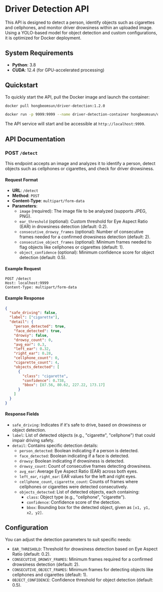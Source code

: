 # Driver Detection API

This API is designed to detect a person, identify objects such as cigarettes and cellphones, and monitor driver drowsiness within an uploaded image. Using a YOLO-based model for object detection and custom configurations, it is optimized for Docker deployment.

## System Requirements

- **Python**: 3.8
- **CUDA**: 12.4 (for GPU-accelerated processing)

## Quickstart

To quickly start the API, pull the Docker image and launch the container:

```bash
docker pull hongbeomsun/driver-detection:1.2.0

docker run -p 9999:9999 --name driver-detection-container hongbeomsun/driver-detection:1.2.0
```

The API service will start and be accessible at `http://localhost:9999`.

## API Documentation

### **POST** `/detect`

This endpoint accepts an image and analyzes it to identify a person, detect objects such as cellphones or cigarettes, and check for driver drowsiness.

#### Request Format

- **URL**: `/detect`
- **Method**: `POST`
- **Content-Type**: `multipart/form-data`
- **Parameters**:
  - `image` (required): The image file to be analyzed (supports JPEG, PNG).
  - `ear_threshold` (optional): Custom threshold for Eye Aspect Ratio (EAR) in drowsiness detection (default: 0.2).
  - `consecutive_drowsy_frames` (optional): Number of consecutive frames needed for a confirmed drowsiness detection (default: 2).
  - `consecutive_object_frames` (optional): Minimum frames needed to flag objects like cellphones or cigarettes (default: 1).
  - `object_confidence` (optional): Minimum confidence score for object detection (default: 0.5).

#### Example Request

```http
POST /detect
Host: localhost:9999
Content-Type: multipart/form-data
```

#### Example Response

```json
{
  "safe_driving": false,
  "label": ["cigarette"],
  "detail": {
    "person_detected": true,
    "face_detected": true,
    "drowsy": false,
    "drowsy_count": 0,
    "avg_ear": 0.3,
    "left_ear": 0.32,
    "right_ear": 0.28,
    "cellphone_count": 0,
    "cigarette_count": 4,
    "objects_detected": [
      {
        "class": "cigarette",
        "confidence": 0.738,
        "bbox": [87.56, 80.62, 227.22, 173.17]
      }
    ]
  }
}
```

#### Response Fields

- `safe_driving`: Indicates if it's safe to drive, based on drowsiness or object detection.
- `label`: List of detected objects (e.g., "cigarette", "cellphone") that could impair driving safety.
- `detail`: Contains specific detection details:
  - `person_detected`: Boolean indicating if a person is detected.
  - `face_detected`: Boolean indicating if a face is detected.
  - `drowsy`: Boolean indicating if drowsiness is detected.
  - `drowsy_count`: Count of consecutive frames detecting drowsiness.
  - `avg_ear`: Average Eye Aspect Ratio (EAR) across both eyes.
  - `left_ear`, `right_ear`: EAR values for the left and right eyes.
  - `cellphone_count`, `cigarette_count`: Counts of frames where cellphones or cigarettes were detected consecutively.
  - `objects_detected`: List of detected objects, each containing:
    - `class`: Object type (e.g., "cellphone", "cigarette").
    - `confidence`: Confidence score of the detection.
    - `bbox`: Bounding box for the detected object, given as `[x1, y1, x2, y2]`.

## Configuration

You can adjust the detection parameters to suit specific needs:

- `EAR_THRESHOLD`: Threshold for drowsiness detection based on Eye Aspect Ratio (default: 0.2).
- `CONSECUTIVE_DROWSY_FRAMES`: Minimum frames required for a confirmed drowsiness detection (default: 2).
- `CONSECUTIVE_OBJECT_FRAMES`: Minimum frames for detecting objects like cellphones and cigarettes (default: 1).
- `OBJECT_CONFIDENCE`: Confidence threshold for object detection (default: 0.5).

